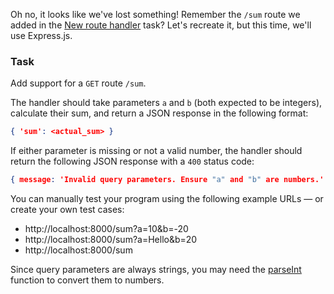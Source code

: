 Oh no, it looks like we've lost something! Remember the `/sum` route we added in the [New route handler](course://GettingStartedNode/new_handler) task? 
Let's recreate it, but this time, we'll use Express.js.

### Task
Add support for a `GET` route `/sum`.

The handler should take parameters `a` and `b` (both expected to be integers), calculate their sum, and return a JSON response in the following format:
```json
{ 'sum': <actual_sum> }
```

If either parameter is missing or not a valid number, the handler should return the following JSON response with a `400` status code:
```json
{ message: 'Invalid query parameters. Ensure "a" and "b" are numbers.' }
```

You can manually test your program using the following example URLs — or create your own test cases:
- http://localhost:8000/sum?a=10&b=-20
- http://localhost:8000/sum?a=Hello&b=20
- http://localhost:8000/sum

<div class="hint" title="Converting a string into a number">

Since query parameters are always strings, you may need the [parseInt](https://developer.mozilla.org/en-US/docs/Web/JavaScript/Reference/Global_Objects/parseInt) function to convert them to numbers.
</div>
